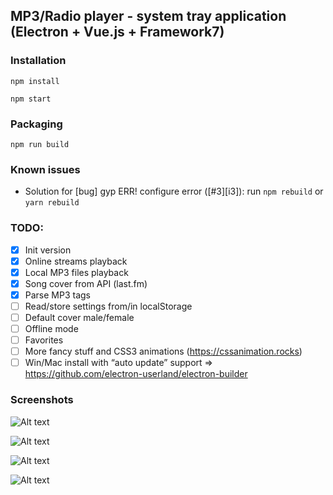 ## MP3/Radio player - system tray application (Electron + Vue.js + Framework7)

### Installation
`npm install`

`npm start`

### Packaging
`npm run build`

### Known issues
* Solution for [bug] gyp ERR! configure error ([#3][i3]): run `npm rebuild` or `yarn rebuild`

### TODO:
- [x] Init version
- [x] Online streams playback
- [x] Local MP3 files playback
- [x] Song cover from API (last.fm)
- [x] Parse MP3 tags
- [ ] Read/store settings from/in localStorage
- [ ] Default cover male/female
- [ ] Offline mode
- [ ] Favorites
- [ ] More fancy stuff and CSS3 animations (https://cssanimation.rocks)
- [ ] Win/Mac install with “auto update” support =>  https://github.com/electron-userland/electron-builder
### Screenshots

![Alt text](https://github.com/vlewin/electron-tray-player/raw/master/images/Screenshots/Screenshot1.png?raw=true "Optional Title")

![Alt text](https://github.com/vlewin/electron-tray-player/raw/master/images/Screenshots/Screenshot2.png?raw=true "Optional Title")

![Alt text](https://github.com/vlewin/electron-tray-player/raw/master/images/Screenshots/Screenshot3.png?raw=true "Optional Title")

![Alt text](https://github.com/vlewin/electron-tray-player/raw/master/images/Screenshots/Screenshot4.png?raw=true "Optional Title")


